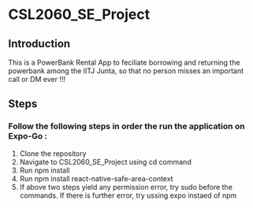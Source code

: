 # CSL2060_SE_Project

## Introduction 
This is a PowerBank Rental App to feciliate borrowing and returning the powerbank among the IITJ Junta, so that no person misses an important call or DM ever !!!

## Steps 
### Follow the following steps in order the run the application on Expo-Go : 

1. Clone the repository
2. Navigate to CSL2060_SE_Project using cd command
3. Run npm install    
4. Run npm install react-native-safe-area-context
5. If above two steps yield any permission error, try sudo before the commands. If there is further error, try ussing expo instaed of npm
